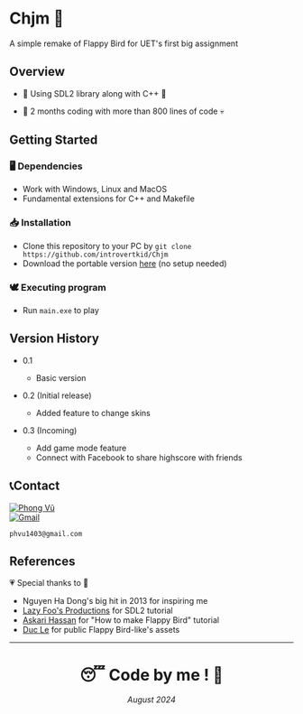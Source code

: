 # Chjm 🐧

A simple remake of Flappy Bird for UET's first big assignment

## Overview

* 📗 Using SDL2 library along with C++ 📘

* 🤖 2 months coding with more than 800 lines of code 💀

## Getting Started

### 🖥️ Dependencies

* Work with Windows, Linux and MacOS
* Fundamental extensions for C++ and Makefile

### 📥 Installation 

* Clone this repository to your PC by  ``` git clone https://github.com/introvertkid/Chjm ```
* Download the portable version [here](https://github.com/user-attachments/files/16649617/chjm.zip) (no setup needed)

### 🕊️ Executing program
* Run ```main.exe``` to play

## Version History

* 0.1 
    * Basic version

* 0.2 (Initial release)
    * Added feature to change skins

* 0.3 (Incoming)
    * Add game mode feature
    * Connect with Facebook to share highscore with friends

## 📞Contact

[![Phong Vũ](https://img.shields.io/badge/Facebook-1877F2?style=for-the-badge&logo=facebook&logoColor=white)](https://www.facebook.com/profile.php?id=100044994040018)
<br><a href = "mailto: phvu1403@gmail.com"><img alt="Gmail" src="https://img.shields.io/badge/Gmail-D14836?style=for-the-badge&logo=gmail&logoColor=white"></a>

```
phvu1403@gmail.com
```

## References
💗 Special thanks to 💖
*  Nguyen Ha Dong's big hit in 2013 for inspiring me
* [Lazy Foo's Productions](https://lazyfoo.net/tutorials/SDL/index.php) for SDL2 tutorial
* [Askari Hassan](https://www.youtube.com/@askarihassan2632) for "How to make Flappy Bird" tutorial 
* [Duc Le](https://github.com/DuCLeK65t) for public Flappy Bird-like's assets

---
<h1 align="center"> 😴 Code by me ! 🛌</h1>
<p align="center"><i>August 2024</i></p>